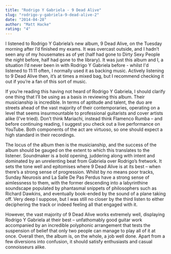 ```yaml
---
title: "Rodrigo Y Gabriela - 9 Dead Alive"
slug: "rodrigo-y-gabriela-9-dead-alive-2"
date: "2014-04-28"
author: "Matt Hacke"
rating: "4"
---
```


I listened to Rodrigo Y Gabriela’s new album, 9 Dead Alive, on the Tuesday morning after I’d finished my exams. It was overcast outside, and I hadn’t seen any of my housemates as of yet (half had gone to Dirty Sexy People the night before, half had gone to the library). It was just this album and I, a situation I’d never been in with Rodrigo Y Gabriela before - whilst I'd listened to 11:11 often, I normally used it as backing music. Actively listening to 9 Dead Alive then, it’s at times a mixed bag, but I recommend checking it out if you’re a fan of this sort of music.

If you’re reading this having not heard of Rodrigo Y Gabriela, I should clarify one thing that I’ll be using as a basis in reviewing this album. Their musicianship is incredible. In terms of aptitude and talent, the duo are streets ahead of the vast majority of their contemporaries, operating on a level that seems insurmountable to professional guitarists and cover artists alike (I’ve tried). Don’t think Mariachi, instead think Flamenco Rumba – and before continuing reading, I suggest you check out a live performance on YouTube. Both components of the act are virtuoso, so one should expect a high standard in their recordings.

The locus of the album then is the musicianship, and the success of the album should be gauged on the extent to which this translates to the listener. Soundmaker is a bold opening, juddering along with intent and dominated by an unrelenting beat from Gabriela over Rodrigo’s fretwork. It sets the tone well and epitomises where 9 Dead Alive is at its best – when there’s a strong sense of progression. Whilst by no means poor tracks, Sunday Neurosis and La Salle De Pas Perdus have a strong sense of aimlessness to them, with the former descending into a labyrinthine soundscape populated by phantasmal snippets of philosophers such as Richard Dawkins, and eventually book-ended by the sound of a plane taking off. Very deep I suppose, but I was still no closer by the third listen to either deciphering the track or indeed feeling all that engaged with it.

However, the vast majority of 9 Dead Alive works extremely well, displaying Rodrigo Y Gabriela at their best – unfathomably good guitar work accompanied by an incredible polyphonic arrangement that tests the suspension of belief that only two people can manage to play all of it at once. Overall then, the album is, on the whole, a job well done. Apart from a few diversions into confusion, it should satisfy enthusiasts and casual connoisseurs alike.
